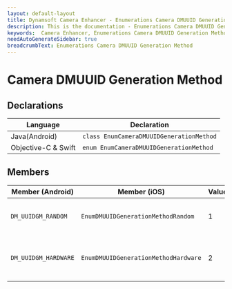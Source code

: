 ```yaml
---
layout: default-layout
title: Dynamsoft Camera Enhancer - Enumerations Camera DMUUID Generation Method
description: This is the documentation - Enumerations Camera DMUUID Generation Method page of Dynamsoft Camera Enhancer.
keywords:  Camera Enhancer, Enumerations Camera DMUUID Generation Method
needAutoGenerateSidebar: true
breadcrumbText: Enumerations Camera DMUUID Generation Method
---
```


# Camera DMUUID Generation Method

## Declarations

| Language | Declaration |
|----------|-------------|
| Java(Android) | `class EnumCameraDMUUIDGenerationMethod` |
| Objective-C & Swift | `enum EnumCameraDMUUIDGenerationMethod` |

## Members

| Member (Android) | Member (iOS) | Value | Description |
|------------------|--------------|-------|-------------|
| `DM_UUIDGM_RANDOM` | `EnumDMUUIDGenerationMethodRandom` | 1 | Generates UUID with random values. |
| `DM_UUIDGM_HARDWARE` | `EnumDMUUIDGenerationMethodHardware` | 2 | Generates UUID based on hardware info. |
